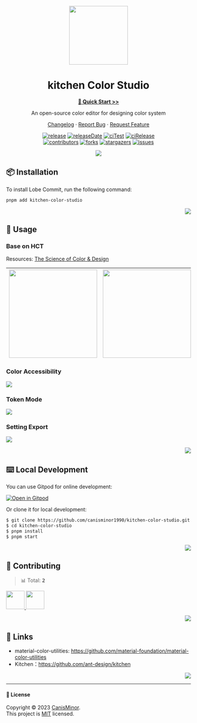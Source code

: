 <a name="readme-top"></a>

<div align="center">

<img width="160" src="https://gw.alipayobjects.com/mdn/rms_7d1485/afts/img/A*XDYxSJXBjjwAAAAAAAAAAAAAARQnAQ">

<h1>kitchen Color Studio</h1>
  
[**🎨 Quick Start >>**](https://canisminor1990.github.io/kitchen-color-studio/~demos/colorstudio-demo-demo)

An open-source color editor for designing color system

[Changelog](./CHANGELOG.md) · [Report Bug][issues-url] · [Request Feature][issues-url]

<!-- SHIELD GROUP -->

[![release][release-shield]][release-url]
[![releaseDate][release-date-shield]][release-date-url]
[![ciTest][ci-test-shield]][ci-test-url]
[![ciRelease][ci-release-shield]][ci-release-url]
<br/>
[![contributors][contributors-shield]][contributors-url]
[![forks][forks-shield]][forks-url]
[![stargazers][stargazers-shield]][stargazers-url]
[![issues][issues-shield]][issues-url]

[![](https://raw.githubusercontent.com/canisminor1990/kitchen-color-studio/master/public/preview1.webp)](https://canisminor1990.github.io/kitchen-color-studio/~demos/colorstudio-demo-demo)

</div>

## 📦 Installation

To install Lobe Commit, run the following command:

```bash
pnpm add kitchen-color-studio
```

<div align="right">

[![][back-to-top]](#readme-top)

</div>

## 🎨 Usage

### Base on HCT
Resources: [The Science of Color & Design](https://material.io/blog/science-of-color-design)

|<img src="https://lh3.googleusercontent.com/FgfF6od_qjYXbXowPPgL3IQ8T0QnEAZnoehlRcXHSXK7QXfHe_LvBm3SeYIkxhSRn3gBjjH4GEO6DYOex8btaN34lVDSzP7ZULMMSqoE7bsxyCWA0Q=w1400-v0" height="240" />|<img src="https://lh3.googleusercontent.com/PWM-JWdCtOxcGHHoiZfm1HkSNNcMRXyGE4CRapU1lrFHo93W1dqHACB24x7FCuqFKA-6LTBMhEtSHsMkZcu8EsOrNaUWE6ixtknM1Sv7hhpHwvLWcG1-=w1400-v0" height="240" />|
| --- | --- |

### Color Accessibility

![](https://raw.githubusercontent.com/canisminor1990/kitchen-color-studio/master/public/preview5.webp)

### Token Mode

![](https://raw.githubusercontent.com/canisminor1990/kitchen-color-studio/master/public/preview3.webp)

### Setting Export

![](https://raw.githubusercontent.com/canisminor1990/kitchen-color-studio/master/public/preview4.webp)

<div align="right">

[![][back-to-top]](#readme-top)

</div>

## ⌨️ Local Development

You can use Gitpod for online development:

[![Open in Gitpod](https://gitpod.io/button/open-in-gitpod.svg)][gitpod-url]

Or clone it for local development:

```bash
$ git clone https://github.com/canisminor1990/kitchen-color-studio.git
$ cd kitchen-color-studio
$ pnpm install
$ pnpm start
```

<div align="right">

[![][back-to-top]](#readme-top)

</div>

## 🤝 Contributing

<!-- CONTRIBUTION GROUP -->

> 📊 Total: <kbd>**2**</kbd>

<a href="https://github.com/canisminor1990" title="canisminor1990">
  <img src="https://avatars.githubusercontent.com/u/17870709?v=4" width="50" />
</a>
<a href="https://github.com/apps/dependabot" title="dependabot[bot]">
  <img src="https://avatars.githubusercontent.com/in/29110?v=4" width="50" />
</a>

<!-- CONTRIBUTION END -->

<div align="right">

[![][back-to-top]](#readme-top)

</div>

## 🔗 Links


- material-color-utilities: https://github.com/material-foundation/material-color-utilities
- Kitchen：https://github.com/ant-design/kitchen

<div align="right">

[![][back-to-top]](#readme-top)

</div>

---

#### 📝 License

Copyright © 2023 [CanisMinor][profile-url]. <br />
This project is [MIT](./LICENSE) licensed.

<!-- LINK GROUP -->

[profile-url]: https://github.com/canisminor1990
[issues-url]: https://github.com/canisminor1990/kitchen-color-studio/issues/new/choose
[gitpod-url]: https://gitpod.io/#https://github.com/canisminor1990/kitchen-color-studio

<!-- SHIELD LINK GROUP -->

[back-to-top]: https://img.shields.io/badge/-BACK_TO_TOP-151515?style=flat-square

<!-- release -->

[release-shield]: https://img.shields.io/npm/v/kitchen-color-studio?logo=npm
[release-url]: https://www.npmjs.com/package/kitchen-color-studio

<!-- releaseDate -->

[release-date-shield]: https://img.shields.io/github/release-date/canisminor1990/kitchen-color-studio?style=flat
[release-date-url]: https://github.com/canisminor1990/kitchen-color-studio/releases

<!-- ciTest -->

[ci-test-shield]: https://github.com/canisminor1990/kitchen-color-studio/workflows/Test%20CI/badge.svg
[ci-test-url]: https://github.com/canisminor1990/kitchen-color-studio/actions/workflows/test.yml

<!-- ciRelease -->

[ci-release-shield]: https://github.com/canisminor1990/kitchen-color-studio/workflows/Build%20and%20Release/badge.svg
[ci-release-url]: https://github.com/canisminor1990/kitchen-color-studio/actions/workflows/release.yml

<!-- contributors -->

[contributors-shield]: https://img.shields.io/github/contributors/canisminor1990/kitchen-color-studio.svg?style=flat
[contributors-url]: https://github.com/canisminor1990/kitchen-color-studio/graphs/contributors

<!-- forks -->

[forks-shield]: https://img.shields.io/github/forks/canisminor1990/kitchen-color-studio.svg?style=flat
[forks-url]: https://github.com/canisminor1990/kitchen-color-studio/network/members

<!-- stargazers -->

[stargazers-shield]: https://img.shields.io/github/stars/canisminor1990/kitchen-color-studio.svg?style=flat
[stargazers-url]: https://github.com/canisminor1990/kitchen-color-studio/stargazers

<!-- issues -->

[issues-shield]: https://img.shields.io/github/issues/canisminor1990/kitchen-color-studio.svg?style=flat
[issues-url]: https://img.shields.io/github/issues/canisminor1990/kitchen-color-studio.svg?style=flat
